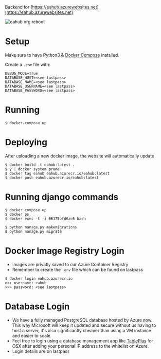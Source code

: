 Backend for [https://eahub.azurewebsites.net](https://eahub.azurewebsites.net)

![eahub.org reboot](https://i.imgur.com/02FNAlY.png)

# Setup
Make sure to have Python3 & [Docker Compose](https://docs.docker.com/compose) installed.

Create a `.env` file with:
```
DEBUG_MODE=True
DATABASE_HOST=<see lastpass>
DATABASE_NAME=<see lastpass>
DATABASE_USERNAME=<see lastpass>
DATABASE_PASSWORD=<see lastpass>
```

# Running
```
$ docker-compose up
```

# Deploying
After uploading a new docker image, the website will automatically update
```
$ docker build -t eahub:latest .
$ y | docker system prune
$ docker tag eahub eahub.azurecr.io/eahub:latest
$ docker push eahub.azurecr.io/eahub:latest
```

# Running django commands
```
$ docker compose up
$ docker ps
$ docker exec -t -i 66175bfd6ae6 bash

$ python manage.py makemigrations
$ python manage.py migrate
```

# Docker Image Registry Login
- Images are privatly saved to our Azure Container Registry
- Remember to create the `.env` file which can be found on lastpass
```
$ docker login eahub.azurecr.io
>>> username: eahub
>>> password: <see lastpass>
```

# Database Login
- We have a fully managed PostgreSQL database hosted by Azure now. This way Microsoft will keep it updated and secure without us having to host a server, it's also significantly cheaper than using a VM instance and easier to scale.
- Feel free to login using a database management app like [TablePlus](https://tableplus.io) for OSX after adding your personal IP address to the whitelist on Azure.
- Login details are on lastpass